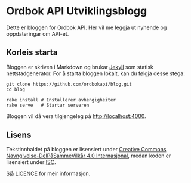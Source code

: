 # Ordbok API Utviklingsblogg

Dette er bloggen for Ordbok API. Her vil me leggja ut nyhende og oppdateringar om API-et.

## Korleis starta

Bloggen er skriven i Markdown og brukar [Jekyll](https://jekyllrb.com/) som statisk nettstadgenerator. For å starta bloggen lokalt, kan du følgja desse stega:

```shell
git clone https://github.com/ordbokapi/blog.git
cd blog

rake install # Installerer avhengigheiter
rake serve   # Startar serveren
```

Bloggen vil då vera tilgjengeleg på [http://localhost:4000](http://localhost:4000).

## Lisens

Tekstinnhaldet på bloggen er lisensiert under [Creative Commons Navngivelse-DelPåSammeVilkår 4.0 Internasjonal](https://creativecommons.org/licenses/by-sa/4.0/deed.no), medan koden er lisensiert under [ISC](https://opensource.org/licenses/ISC).

Sjå [LICENCE](LICENCE) for meir informasjon.
